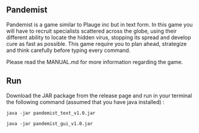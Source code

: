 ## Pandemist

Pandemist is a game similar to Plauge inc but in text form. In this game you will
have to recruit specialists scattered across the globe, using their different ability 
to locate the hidden virus, stopping its spread and develop cure as fast as
possible. This game require you to plan ahead, strategize and think carefully
before typing every command.

Please read the MANUAL.md for more information regarding the game.

## Run

Download the JAR package from the release page and run in your terminal the
following command (assumed that you have java installed) :

```
java -jar pandemist_text_v1.0.jar

java -jar pandemist_gui_v1.0.jar
```


